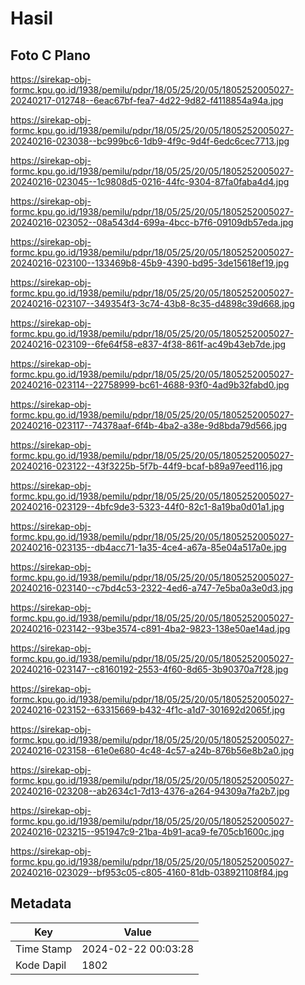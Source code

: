 # Hasil

## Foto C Plano

https://sirekap-obj-formc.kpu.go.id/1938/pemilu/pdpr/18/05/25/20/05/1805252005027-20240217-012748--6eac67bf-fea7-4d22-9d82-f4118854a94a.jpg

https://sirekap-obj-formc.kpu.go.id/1938/pemilu/pdpr/18/05/25/20/05/1805252005027-20240216-023038--bc999bc6-1db9-4f9c-9d4f-6edc6cec7713.jpg

https://sirekap-obj-formc.kpu.go.id/1938/pemilu/pdpr/18/05/25/20/05/1805252005027-20240216-023045--1c9808d5-0216-44fc-9304-87fa0faba4d4.jpg

https://sirekap-obj-formc.kpu.go.id/1938/pemilu/pdpr/18/05/25/20/05/1805252005027-20240216-023052--08a543d4-699a-4bcc-b7f6-09109db57eda.jpg

https://sirekap-obj-formc.kpu.go.id/1938/pemilu/pdpr/18/05/25/20/05/1805252005027-20240216-023100--133469b8-45b9-4390-bd95-3de15618ef19.jpg

https://sirekap-obj-formc.kpu.go.id/1938/pemilu/pdpr/18/05/25/20/05/1805252005027-20240216-023107--349354f3-3c74-43b8-8c35-d4898c39d668.jpg

https://sirekap-obj-formc.kpu.go.id/1938/pemilu/pdpr/18/05/25/20/05/1805252005027-20240216-023109--6fe64f58-e837-4f38-861f-ac49b43eb7de.jpg

https://sirekap-obj-formc.kpu.go.id/1938/pemilu/pdpr/18/05/25/20/05/1805252005027-20240216-023114--22758999-bc61-4688-93f0-4ad9b32fabd0.jpg

https://sirekap-obj-formc.kpu.go.id/1938/pemilu/pdpr/18/05/25/20/05/1805252005027-20240216-023117--74378aaf-6f4b-4ba2-a38e-9d8bda79d566.jpg

https://sirekap-obj-formc.kpu.go.id/1938/pemilu/pdpr/18/05/25/20/05/1805252005027-20240216-023122--43f3225b-5f7b-44f9-bcaf-b89a97eed116.jpg

https://sirekap-obj-formc.kpu.go.id/1938/pemilu/pdpr/18/05/25/20/05/1805252005027-20240216-023129--4bfc9de3-5323-44f0-82c1-8a19ba0d01a1.jpg

https://sirekap-obj-formc.kpu.go.id/1938/pemilu/pdpr/18/05/25/20/05/1805252005027-20240216-023135--db4acc71-1a35-4ce4-a67a-85e04a517a0e.jpg

https://sirekap-obj-formc.kpu.go.id/1938/pemilu/pdpr/18/05/25/20/05/1805252005027-20240216-023140--c7bd4c53-2322-4ed6-a747-7e5ba0a3e0d3.jpg

https://sirekap-obj-formc.kpu.go.id/1938/pemilu/pdpr/18/05/25/20/05/1805252005027-20240216-023142--93be3574-c891-4ba2-9823-138e50ae14ad.jpg

https://sirekap-obj-formc.kpu.go.id/1938/pemilu/pdpr/18/05/25/20/05/1805252005027-20240216-023147--c8160192-2553-4f60-8d65-3b90370a7f28.jpg

https://sirekap-obj-formc.kpu.go.id/1938/pemilu/pdpr/18/05/25/20/05/1805252005027-20240216-023152--63315669-b432-4f1c-a1d7-301692d2065f.jpg

https://sirekap-obj-formc.kpu.go.id/1938/pemilu/pdpr/18/05/25/20/05/1805252005027-20240216-023158--61e0e680-4c48-4c57-a24b-876b56e8b2a0.jpg

https://sirekap-obj-formc.kpu.go.id/1938/pemilu/pdpr/18/05/25/20/05/1805252005027-20240216-023208--ab2634c1-7d13-4376-a264-94309a7fa2b7.jpg

https://sirekap-obj-formc.kpu.go.id/1938/pemilu/pdpr/18/05/25/20/05/1805252005027-20240216-023215--951947c9-21ba-4b91-aca9-fe705cb1600c.jpg

https://sirekap-obj-formc.kpu.go.id/1938/pemilu/pdpr/18/05/25/20/05/1805252005027-20240216-023029--bf953c05-c805-4160-81db-038921108f84.jpg


## Metadata

| Key        | Value               |
| ---------- | ------------------- |
| Time Stamp | 2024-02-22 00:03:28 |
| Kode Dapil | 1802                |



